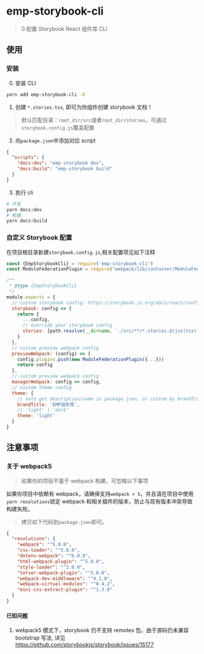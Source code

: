 # emp-storybook-cli

> 0 配置 Storybook React 组件库 CLI

## 使用

### 安装

0. 安装 CLI

```sh
yarn add emp-storybook-cli -D
```

1. 创建 `*.stories.tsx`, 即可为你组件创建 storybook 文档！

> 默认匹配目录：`root_dir/src`或者`root_dir/stories`，可通过`storybook.config.js`覆盖配置

2. 向`package.json`中添加对应 script

```json
{
  "scripts": {
    "docs:dev": "emp-storybook dev",
    "docs:build": "emp-storybook build"
  }
}
```

3. 执行 cli

```sh
# 开发
yarn docs:dev
# 构建
yarn docs:build
```

### 自定义 Storybook 配置

在项目根目录新建`storybook.config.js`,相关配置项见如下注释

```js
const {EmpStorybookCli} = require('emp-storybook-cli')
const ModuleFederationPlugin = require("webpack/lib/container/ModuleFederationPlugin");

/**
 * @type {EmpStorybookCli}
 */
module.exports = {
  // custom storybook config: https://storybook.js.org/docs/react/configure/overview
  storybook: config => {
    return {
      ...config,
      // override your storybook config
      stories: [path.resolve(__dirname, './src/**/*.stories.@(jsx|tsx)')],
    }
  },
  // custom preview webpack config
  previewWebpack: (config) => {
    config.plugins.push(new ModuleFederationPlugin({...}))
    return config
  },
  // custom preview webpack config
  managerWebpack: config => config,
  // custom theme config
  theme: {
    // auto get description/name in package.json, or custom by brandTitle
    brandTitle: 'EMP组件库',
    // 'light' | 'dark'
    theme: 'light'
  }
}

```

## 注意事项

### 关于 webpack5

> 如果你的项目不基于 webpack 构建，可忽略以下事项

如果你项目中依赖有 webpack，请确保支持`webpack > 5`，并且请在项目中使用`yarn resolutions`锁定 webpack 和相关插件的版本，防止与现有版本冲突导致构建失败。

> 拷贝如下代码到`package.json`即可。

```json
{
  "resolutions": {
    "webpack": "^5.0.0",
    "css-loader": "^5.0.0",
    "dotenv-webpack": "^6.0.0",
    "html-webpack-plugin": "^5.0.0",
    "style-loader": "^2.0.0",
    "terser-webpack-plugin": "^5.0.0",
    "webpack-dev-middleware": "^4.1.0",
    "webpack-virtual-modules": "^0.4.2",
    "mini-css-extract-plugin": "^1.3.9"
  }
}
```

#### 已知问题

1. webpack5 模式下，storybook 仍不支持 remotes 包，由于源码仍未兼容 bootstrap 写法, 详见
   https://github.com/storybookjs/storybook/issues/15177
